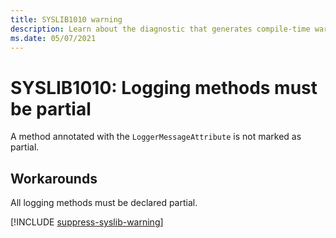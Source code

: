 ```yaml
---
title: SYSLIB1010 warning
description: Learn about the diagnostic that generates compile-time warning SYSLIB1010.
ms.date: 05/07/2021
---
```


# SYSLIB1010: Logging methods must be partial

A method annotated with the `LoggerMessageAttribute` is not marked as partial.

## Workarounds

All logging methods must be declared partial.

[!INCLUDE [suppress-syslib-warning](includes/suppress-syslib-diagnostics.md)]
